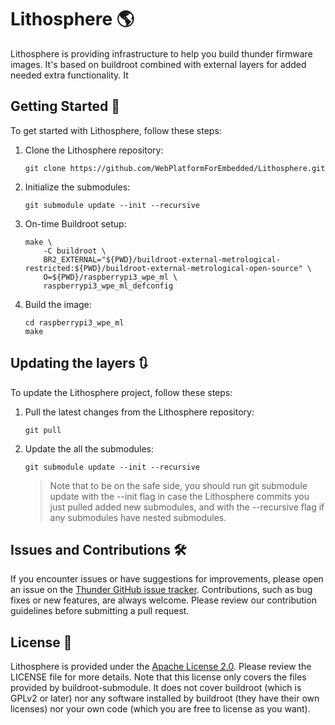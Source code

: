 # Lithosphere :earth_americas:

Lithosphere is providing infrastructure to help you build thunder firmware images. It's based on buildroot combined with external layers for added needed extra functionality. It  

## Getting Started :rocket:
To get started with Lithosphere, follow these steps:

1. Clone the Lithosphere repository:
    ``` shell
    git clone https://github.com/WebPlatformForEmbedded/Lithosphere.git
    ```

1. Initialize the submodules:
    ``` shell
    git submodule update --init --recursive
    ```

1. On-time Buildroot setup:
    ``` shell
    make \
        -C buildroot \
        BR2_EXTERNAL="${PWD}/buildroot-external-metrological-restricted:${PWD}/buildroot-external-metrological-open-source" \
        O=${PWD}/raspberrypi3_wpe_ml \
        raspberrypi3_wpe_ml_defconfig
    ```

1. Build the image:
    ``` shell
    cd raspberrypi3_wpe_ml
    make  
    ```

## Updating the layers :arrows_clockwise:

To update the Lithosphere project, follow these steps:

1. Pull the latest changes from the Lithosphere repository:
    ``` shell
    git pull
    ```

2. Update the all the submodules:
    ``` shell
    git submodule update --init --recursive
    ```

   > Note that to be on the safe side, you should run git submodule update with the --init flag in case the Lithosphere commits you just pulled added new submodules, and with the --recursive flag if any submodules have nested submodules.


## Issues and Contributions :hammer_and_wrench:

If you encounter issues or have suggestions for improvements, please open an issue on the [ Thunder GitHub issue tracker](https://github.com/rdkcentral/thunder/issues). Contributions, such as bug fixes or new features, are always welcome. Please review our contribution guidelines before submitting a pull request.

## License :scroll:

Lithosphere is provided under the [Apache License 2.0](LICENSE). Please review the LICENSE file for more details. Note that this license only covers the files provided by buildroot-submodule. It does not cover buildroot (which is GPLv2 or later) nor any software installed by buildroot (they have their own licenses) nor your own code (which you are free to license as you want).

